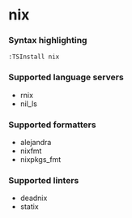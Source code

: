 <!--- THIS DOCUMENT IS AUTOMATICALLY GENERATED, DON'T EDIT IT -->
# nix

### Syntax highlighting

```vim
:TSInstall nix
```

### Supported language servers

- rnix
- nil_ls

### Supported formatters

- alejandra
- nixfmt
- nixpkgs_fmt

### Supported linters

- deadnix
- statix
